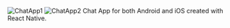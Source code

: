 ![ChatApp1](https://user-images.githubusercontent.com/109038162/211649120-f5736452-598d-4447-b5ef-f3019a5d94ed.jpg)
![ChatApp2](https://user-images.githubusercontent.com/109038162/211649144-1aa4a108-067b-4852-89a7-2e72d171fc2a.jpg)
Chat App for both Android and iOS created with React Native. 
